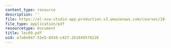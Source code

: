 ```yaml
---
content_type: resource
description: ''
file: https://ol-ocw-studio-app-production.s3.amazonaws.com/courses/18-366-random-walks-and-diffusion-fall-2006/e7a8e94751e58410c42f2b1849576228_lec09.pdf
file_type: application/pdf
resourcetype: Document
title: lec09.pdf
uid: e7a8e947-51e5-8410-c42f-2b1849576228
---
```


